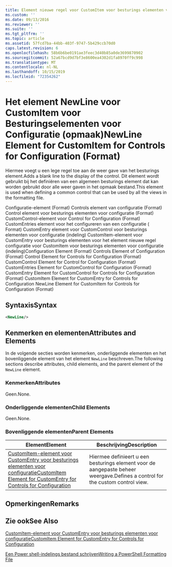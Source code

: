 ```yaml
---
title: Element nieuwe regel voor CustomItem voor besturings elementen voor configuratie (indeling) | Microsoft Docs
ms.custom: ''
ms.date: 09/13/2016
ms.reviewer: ''
ms.suite: ''
ms.tgt_pltfrm: ''
ms.topic: article
ms.assetid: 57fcd7ba-44bb-403f-9747-5b429ccb70d0
caps.latest.revision: 6
ms.openlocfilehash: 58b6b6be0191ae3feec3d40b85a0de3699870902
ms.sourcegitcommit: 52a67bcd9d7bf3e8600ea4302d1fa8970ff9c998
ms.translationtype: MT
ms.contentlocale: nl-NL
ms.lasthandoff: 10/15/2019
ms.locfileid: "72354262"
---
```

# <a name="newline-element-for-customitem-for-controls-for-configuration-format"></a><span data-ttu-id="bdf15-102">Het element NewLine voor CustomItem voor Besturingselementen voor Configuratie (opmaak)</span><span class="sxs-lookup"><span data-stu-id="bdf15-102">NewLine Element for CustomItem for Controls for Configuration (Format)</span></span>

<span data-ttu-id="bdf15-103">Hiermee voegt u een lege regel toe aan de weer gave van het besturings element.</span><span class="sxs-lookup"><span data-stu-id="bdf15-103">Adds a blank line to the display of the control.</span></span> <span data-ttu-id="bdf15-104">Dit element wordt gebruikt bij het definiëren van een algemeen besturings element dat kan worden gebruikt door alle weer gaven in het opmaak bestand.</span><span class="sxs-lookup"><span data-stu-id="bdf15-104">This element is used when defining a common control that can be used by all the views in the formatting file.</span></span>

<span data-ttu-id="bdf15-105">Configuratie-element (Format) Controls element van configuratie (Format) Control element voor besturings elementen voor configuratie (Format) CustomControl-element voor Control for Configuration (Format) CustomEntries element voor het configureren van een configuratie ( Format) CustomEntry element voor CustomControl voor besturings elementen voor configuratie (indeling) CustomItem-element voor CustomEntry voor besturings elementen voor het element nieuwe regel configuratie voor CustomItem voor besturings elementen voor configuratie (indeling)</span><span class="sxs-lookup"><span data-stu-id="bdf15-105">Configuration Element (Format) Controls Element of Configuration (Format) Control Element for Controls for Configuration (Format) CustomControl Element for Control for Configuration (Format) CustomEntries Element for CustomControl for Configuration (Format) CustomEntry Element for CustomControl for Controls for Configuration (Format) CustomItem Element for CustomEntry for Controls for Configuration NewLine Element for CustomItem for Controls for Configuration (Format)</span></span>

## <a name="syntax"></a><span data-ttu-id="bdf15-106">Syntaxis</span><span class="sxs-lookup"><span data-stu-id="bdf15-106">Syntax</span></span>

```xml
<NewLine/>
```

## <a name="attributes-and-elements"></a><span data-ttu-id="bdf15-107">Kenmerken en elementen</span><span class="sxs-lookup"><span data-stu-id="bdf15-107">Attributes and Elements</span></span>

<span data-ttu-id="bdf15-108">In de volgende secties worden kenmerken, onderliggende elementen en het bovenliggende element van het element `NewLine` beschreven.</span><span class="sxs-lookup"><span data-stu-id="bdf15-108">The following sections describe attributes, child elements, and the parent element of the `NewLine` element.</span></span>

### <a name="attributes"></a><span data-ttu-id="bdf15-109">Kenmerken</span><span class="sxs-lookup"><span data-stu-id="bdf15-109">Attributes</span></span>

<span data-ttu-id="bdf15-110">Geen.</span><span class="sxs-lookup"><span data-stu-id="bdf15-110">None.</span></span>

### <a name="child-elements"></a><span data-ttu-id="bdf15-111">Onderliggende elementen</span><span class="sxs-lookup"><span data-stu-id="bdf15-111">Child Elements</span></span>

<span data-ttu-id="bdf15-112">Geen.</span><span class="sxs-lookup"><span data-stu-id="bdf15-112">None.</span></span>

### <a name="parent-elements"></a><span data-ttu-id="bdf15-113">Bovenliggende elementen</span><span class="sxs-lookup"><span data-stu-id="bdf15-113">Parent Elements</span></span>

|<span data-ttu-id="bdf15-114">Element</span><span class="sxs-lookup"><span data-stu-id="bdf15-114">Element</span></span>|<span data-ttu-id="bdf15-115">Beschrijving</span><span class="sxs-lookup"><span data-stu-id="bdf15-115">Description</span></span>|
|-------------|-----------------|
|[<span data-ttu-id="bdf15-116">CustomItem-element voor CustomEntry voor besturings elementen voor configuratie</span><span class="sxs-lookup"><span data-stu-id="bdf15-116">CustomItem Element for CustomEntry for Controls for Configuration</span></span>](./customitem-element-for-customentry-for-controls-for-configuration-format.md)|<span data-ttu-id="bdf15-117">Hiermee definieert u een besturings element voor de aangepaste beheer weergave.</span><span class="sxs-lookup"><span data-stu-id="bdf15-117">Defines a control for the custom control view.</span></span>|

## <a name="remarks"></a><span data-ttu-id="bdf15-118">Opmerkingen</span><span class="sxs-lookup"><span data-stu-id="bdf15-118">Remarks</span></span>

## <a name="see-also"></a><span data-ttu-id="bdf15-119">Zie ook</span><span class="sxs-lookup"><span data-stu-id="bdf15-119">See Also</span></span>

[<span data-ttu-id="bdf15-120">CustomItem-element voor CustomEntry voor besturings elementen voor configuratie</span><span class="sxs-lookup"><span data-stu-id="bdf15-120">CustomItem Element for CustomEntry for Controls for Configuration</span></span>](./customitem-element-for-customentry-for-controls-for-configuration-format.md)

[<span data-ttu-id="bdf15-121">Een Power shell-indelings bestand schrijven</span><span class="sxs-lookup"><span data-stu-id="bdf15-121">Writing a PowerShell Formatting File</span></span>](./writing-a-powershell-formatting-file.md)
